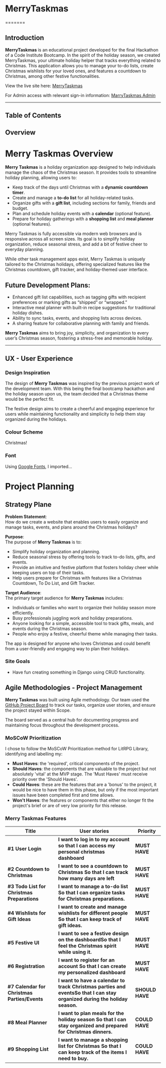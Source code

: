 # MerryTaskmas
=======
<!-- <p align="center">
  <img src="documentation/screenshots/home.png">
</p> -->

## Introduction

**MerryTaskmas** is an educational project developed for the final Hackathon of a Code Institute Bootcamp. In the spirit of the holiday season, we created MerryTaskmas, your ultimate holiday helper that tracks everything related to Christmas. This application allows you to manage your to-do lists, create Christmas wishlists for your loved ones, and features a countdown to Christmas, among other festive functionalities.

View the live site here: [MerryTaskmas]()

For Admin access with relevant sign-in information: [MarryTaskmas Admin]()

---

## Table of Contents

## Overview

# Merry Taskmas Overview

**Merry Taskmas** is a holiday organization app designed to help individuals manage the chaos of the Christmas season. It provides tools to streamline holiday planning, allowing users to:

- Keep track of the days until Christmas with a **dynamic countdown timer**.
- Create and manage a **to-do list** for all holiday-related tasks.
- Organize gifts with a **gift list**, including sections for family, friends and budget.
- Plan and schedule holiday events with a **calendar** (optional feature).
- Prepare for holiday gatherings with a **shopping list** and **meal planner** (optional features).

Merry Taskmas is fully accessible via modern web browsers and is responsive across all screen sizes. Its goal is to simplify holiday organization, reduce seasonal stress, and add a bit of festive cheer to everyday planning.

While other task management apps exist, Merry Taskmas is uniquely tailored to the Christmas holidays, offering specialized features like the Christmas countdown, gift tracker, and holiday-themed user interface.

## Future Development Plans:
- Enhanced gift list capabilities, such as tagging gifts with recipient preferences or marking gifts as “shipped” or “wrapped.”
- Interactive meal planner with built-in recipe suggestions for traditional holiday dishes.
- Ability to sync tasks, events, and shopping lists across devices.
- A sharing feature for collaborative planning with family and friends.

**Merry Taskmas** aims to bring joy, simplicity, and organization to every user’s Christmas season, fostering a stress-free and memorable holiday.


---

## UX - User Experience

### Design Inspiration

The design of **Merry Taskmas** was inspired by the previous project work of the development team. With this being the final bootcamp hackathon and the holiday season upon us, the team decided that a Christmas theme would be the perfect fit. 

The festive design aims to create a cheerful and engaging experience for users while maintaining functionality and simplicity to help them stay organized during the holidays.


### Colour Scheme

Christmas!

### Font

Using [Google Fonts](https://fonts.google.com/), I imported...
  
# Project Planning  
 
## Strategy Plane

**Problem Statement**:  
How do we create a website that enables users to easily organize and manage tasks, events, and plans around the Christmas holidays?

**Purpose**:  
The purpose of **Merry Taskmas** is to:
- Simplify holiday organization and planning.
- Reduce seasonal stress by offering tools to track to-do lists, gifts, and events.
- Provide an intuitive and festive platform that fosters holiday cheer while keeping users on top of their tasks.
- Help users prepare for Christmas with features like a Christmas Countdown, To Do List, and Gift Tracker.

**Target Audience**:  
The primary target audience for **Merry Taskmas** includes:
- Individuals or families who want to organize their holiday season more efficiently.
- Busy professionals juggling work and holiday preparations.
- Anyone looking for a simple, accessible tool to track gifts, meals, and events during the Christmas season.
- People who enjoy a festive, cheerful theme while managing their tasks.

The app is designed for anyone who loves Christmas and could benefit from a user-friendly and engaging way to plan their holidays.


### Site Goals

- Have fun creating something in Django using CRUD functionality.

## Agile Methodologies - Project Management

**Merry Taskmas** was built using Agile methodology. Our team used the [GitHub Project Board](https://github.com/users/TaylaJBall/projects/3) to track our tasks, organize user stories, and ensure the project stayed within Scope. 

The board served as a central hub for documenting progress and maintaining focus throughout the development process.


### MoSCoW Prioritization

I chose to follow the MoSCoW Prioritization method for LitRPG Library, identifying and labelling my:

- **Must Haves**: the 'required', critical components of the project. 
- **Should Haves**: the components that are valuable to the project but not absolutely 'vital' at the MVP stage. The 'Must Haves' must receive priority over the 'Should Haves'.
- **Could Haves**: these are the features that are a 'bonus' to the project, it would be nice to have them in this phase, but only if the most important issues have been completed first and time allows.
- **Won't Haves**: the features or components that either no longer fit the project's brief or are of very low priority for this release. 

### Merry Taskmas Features
| **Title**        |         **User stories**                                                                   | **Priority** |
|-------------------|---------------------------------------------------------------------------|--------------|
| **#1 User Login**|**I want to log in to my account so that I can access my personal christmas dashboard**                                                                                       | **MUST HAVE** |   
| **#2 Countdown to Christmas** |**I want to see a countdown to Christmas So that I can track how many days are left**| **MUST HAVE** |
| **#3 Todo List for Christmas Preparations**|**I want to manage a to-do list So that I can organize tasks for Christmas preparations.**| **MUST HAVE** |
| **#4 Wishlists for Gift Ideas**|**I want to create and manage wishlists for different people So that I can keep track of gift ideas.** | **MUST HAVE** |
| **#5 Festive UI**|**I want to see a festive design on the dashboardSo that I feel the Christmas spirit while using it.** | **MUST HAVE** |
| **#6 Registration**|**I want to register for an account So that I can create my personalized dashboard** | **MUST HAVE** |
| **#7 Calendar for Christmas Parties/Events**|**I want to have a calendar to track Christmas parties and eventsSo that I can stay organized during the holiday season.**  | **SHOULD HAVE** |
| **#8 Meal Planner**|**I want to plan meals for the holiday season So that I can stay organized and prepared for Christmas dinners.**| **COULD HAVE** |
| **#9 Shopping List** |**I want to manage a shopping list for Christmas So that I can keep track of the items I need to buy.**                         | **COULD HAVE** |


